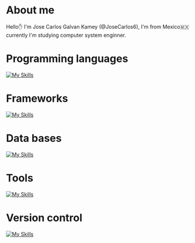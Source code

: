 # About me
Hello✋ I'm Jose Carlos Galvan Kamey (@JoseCarlos6), I'm from Mexico🇲🇽 currently I'm studying computer system enginner.
# Programming languages
[![My Skills](https://skillicons.dev/icons?i=java,cpp)](https://skillicons.dev)
# Frameworks
[![My Skills](https://skillicons.dev/icons?i=spring)](https://skillicons.dev)
# Data bases
[![My Skills](https://skillicons.dev/icons?i=postgres,mysql)](https://skillicons.dev)
# Tools
[![My Skills](https://skillicons.dev/icons?i=docker,kubernetes,aws,gradle,linux,idea,vscode)](https://skillicons.dev)
# Version control
[![My Skills](https://skillicons.dev/icons?i=git,github)](https://skillicons.dev)
